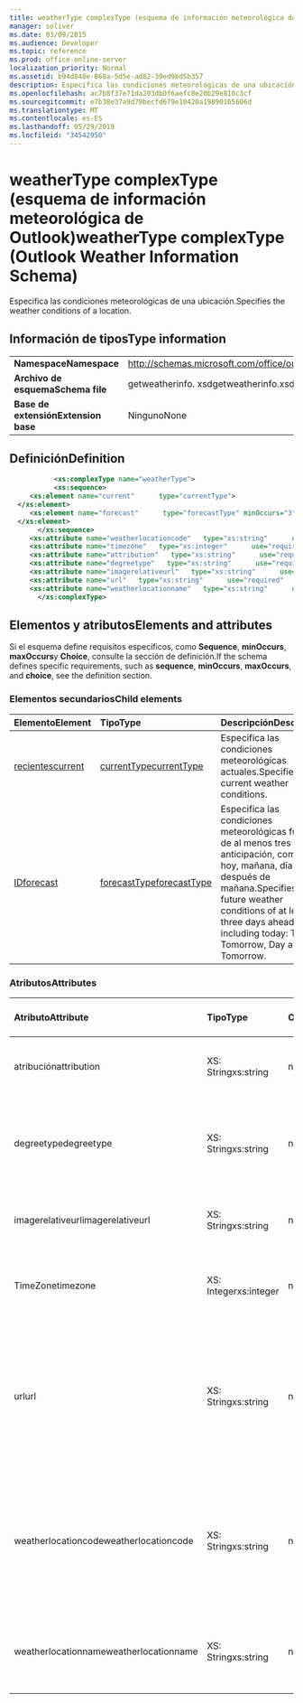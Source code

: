 ```yaml
---
title: weatherType complexType (esquema de información meteorológica de Outlook)
manager: soliver
ms.date: 03/09/2015
ms.audience: Developer
ms.topic: reference
ms.prod: office-online-server
localization_priority: Normal
ms.assetid: b94d848e-868a-5d5e-ad82-39ed9bd5b357
description: Especifica las condiciones meteorológicas de una ubicación.
ms.openlocfilehash: ac7b8f37e71da203db0f6aefc8e20b29e810c3cf
ms.sourcegitcommit: e7b38e37a9d79becfd679e10420a19890165606d
ms.translationtype: MT
ms.contentlocale: es-ES
ms.lasthandoff: 05/29/2019
ms.locfileid: "34542950"
---
```

# <a name="weathertype-complextype-outlook-weather-information-schema"></a><span data-ttu-id="7d330-103">weatherType complexType (esquema de información meteorológica de Outlook)</span><span class="sxs-lookup"><span data-stu-id="7d330-103">weatherType complexType (Outlook Weather Information Schema)</span></span>

<span data-ttu-id="7d330-104">Especifica las condiciones meteorológicas de una ubicación.</span><span class="sxs-lookup"><span data-stu-id="7d330-104">Specifies the weather conditions of a location.</span></span>
  
## <a name="type-information"></a><span data-ttu-id="7d330-105">Información de tipos</span><span class="sxs-lookup"><span data-stu-id="7d330-105">Type information</span></span>

|||
|:-----|:-----|
|<span data-ttu-id="7d330-106">**Namespace**</span><span class="sxs-lookup"><span data-stu-id="7d330-106">**Namespace**</span></span> <br/> |http://schemas.microsoft.com/office/outlook/15/getweatherinfo.xsd  <br/> |
|<span data-ttu-id="7d330-107">**Archivo de esquema**</span><span class="sxs-lookup"><span data-stu-id="7d330-107">**Schema file**</span></span> <br/> |<span data-ttu-id="7d330-108">getweatherinfo. xsd</span><span class="sxs-lookup"><span data-stu-id="7d330-108">getweatherinfo.xsd</span></span>  <br/> |
|<span data-ttu-id="7d330-109">**Base de extensión**</span><span class="sxs-lookup"><span data-stu-id="7d330-109">**Extension base**</span></span> <br/> |<span data-ttu-id="7d330-110">Ninguno</span><span class="sxs-lookup"><span data-stu-id="7d330-110">None</span></span>  <br/> |
   
## <a name="definition"></a><span data-ttu-id="7d330-111">Definición</span><span class="sxs-lookup"><span data-stu-id="7d330-111">Definition</span></span>

```XML
           <xs:complexType name="weatherType">
           <xs:sequence>
     <xs:element name="current"      type="currentType">
  </xs:element>  
     <xs:element name="forecast"      type="forecastType" minOccurs="3"     maxOccurs="unbounded"    >
  </xs:element>  
       </xs:sequence>
     <xs:attribute name="weatherlocationcode"   type="xs:string"      use="required"     />
     <xs:attribute name="timezone"   type="xs:integer"      use="required"     />
     <xs:attribute name="attribution"   type="xs:string"      use="required"     />
     <xs:attribute name="degreetype"   type="xs:string"      use="required"     />
     <xs:attribute name="imagerelativeurl"   type="xs:string"      use="required"     />
     <xs:attribute name="url"   type="xs:string"      use="required"     />
     <xs:attribute name="weatherlocationname"   type="xs:string"      use="required"     />
       </xs:complexType>

```

## <a name="elements-and-attributes"></a><span data-ttu-id="7d330-112">Elementos y atributos</span><span class="sxs-lookup"><span data-stu-id="7d330-112">Elements and attributes</span></span>

<span data-ttu-id="7d330-113">Si el esquema define requisitos específicos, como **Sequence**, **minOccurs**, **maxOccurs**y **Choice**, consulte la sección de definición.</span><span class="sxs-lookup"><span data-stu-id="7d330-113">If the schema defines specific requirements, such as **sequence**, **minOccurs**, **maxOccurs**, and **choice**, see the definition section.</span></span> 
  
### <a name="child-elements"></a><span data-ttu-id="7d330-114">Elementos secundarios</span><span class="sxs-lookup"><span data-stu-id="7d330-114">Child elements</span></span>

|<span data-ttu-id="7d330-115">**Elemento**</span><span class="sxs-lookup"><span data-stu-id="7d330-115">**Element**</span></span>|<span data-ttu-id="7d330-116">**Tipo**</span><span class="sxs-lookup"><span data-stu-id="7d330-116">**Type**</span></span>|<span data-ttu-id="7d330-117">**Descripción**</span><span class="sxs-lookup"><span data-stu-id="7d330-117">**Description**</span></span>|
|:-----|:-----|:-----|
|[<span data-ttu-id="7d330-118">recientes</span><span class="sxs-lookup"><span data-stu-id="7d330-118">current</span></span>](current-element-weathertype-complextypeoutlook-weather-information-schema.md) <br/> |[<span data-ttu-id="7d330-119">currentType</span><span class="sxs-lookup"><span data-stu-id="7d330-119">currentType</span></span>](currenttype-complextype-outlook-weather-information-schema.md) <br/> |<span data-ttu-id="7d330-120">Especifica las condiciones meteorológicas actuales.</span><span class="sxs-lookup"><span data-stu-id="7d330-120">Specifies the current weather conditions.</span></span>  <br/> |
|[<span data-ttu-id="7d330-121">ID</span><span class="sxs-lookup"><span data-stu-id="7d330-121">forecast</span></span>](forecast-element-weathertype-complextypeoutlook-weather-information-schema.md) <br/> |[<span data-ttu-id="7d330-122">forecastType</span><span class="sxs-lookup"><span data-stu-id="7d330-122">forecastType</span></span>](forecasttype-complextype-outlook-weather-information-schema.md) <br/> |<span data-ttu-id="7d330-123">Especifica las condiciones meteorológicas futuras de al menos tres días de anticipación, como hoy: hoy, mañana, día después de mañana.</span><span class="sxs-lookup"><span data-stu-id="7d330-123">Specifies the future weather conditions of at least three days ahead including today: Today, Tomorrow, Day after Tomorrow.</span></span>  <br/> |
   
### <a name="attributes"></a><span data-ttu-id="7d330-124">Atributos</span><span class="sxs-lookup"><span data-stu-id="7d330-124">Attributes</span></span>

|<span data-ttu-id="7d330-125">**Atributo**</span><span class="sxs-lookup"><span data-stu-id="7d330-125">**Attribute**</span></span>|<span data-ttu-id="7d330-126">**Tipo**</span><span class="sxs-lookup"><span data-stu-id="7d330-126">**Type**</span></span>|<span data-ttu-id="7d330-127">**Obligatorio**</span><span class="sxs-lookup"><span data-stu-id="7d330-127">**Required**</span></span>|<span data-ttu-id="7d330-128">**Descripción**</span><span class="sxs-lookup"><span data-stu-id="7d330-128">**Description**</span></span>|<span data-ttu-id="7d330-129">**Posibles valores**</span><span class="sxs-lookup"><span data-stu-id="7d330-129">**Possible values**</span></span>|
|:-----|:-----|:-----|:-----|:-----|
|<span data-ttu-id="7d330-130">atribución</span><span class="sxs-lookup"><span data-stu-id="7d330-130">attribution</span></span>  <br/> |<span data-ttu-id="7d330-131">XS: String</span><span class="sxs-lookup"><span data-stu-id="7d330-131">xs:string</span></span>  <br/> |<span data-ttu-id="7d330-132">necesario</span><span class="sxs-lookup"><span data-stu-id="7d330-132">required</span></span>  <br/> |<span data-ttu-id="7d330-133">Especifica el origen de la información meteorológica.</span><span class="sxs-lookup"><span data-stu-id="7d330-133">Specifies the source of the weather information.</span></span>  <br/> |<span data-ttu-id="7d330-134">Un valor de tipo XS: String</span><span class="sxs-lookup"><span data-stu-id="7d330-134">A value of the type xs:string</span></span>  <br/> |
|<span data-ttu-id="7d330-135">degreetype</span><span class="sxs-lookup"><span data-stu-id="7d330-135">degreetype</span></span>  <br/> |<span data-ttu-id="7d330-136">XS: String</span><span class="sxs-lookup"><span data-stu-id="7d330-136">xs:string</span></span>  <br/> |<span data-ttu-id="7d330-137">necesario</span><span class="sxs-lookup"><span data-stu-id="7d330-137">required</span></span>  <br/> |<span data-ttu-id="7d330-138">Especifica la unidad para la temperatura de la ubicación, por ejemplo, Celsius.</span><span class="sxs-lookup"><span data-stu-id="7d330-138">Specifies the unit for the temperature of the location for example, Celsius.</span></span>  <br/> |<span data-ttu-id="7d330-139">C, F</span><span class="sxs-lookup"><span data-stu-id="7d330-139">C, F</span></span>  <br/> |
|<span data-ttu-id="7d330-140">imagerelativeurl</span><span class="sxs-lookup"><span data-stu-id="7d330-140">imagerelativeurl</span></span>  <br/> |<span data-ttu-id="7d330-141">XS: String</span><span class="sxs-lookup"><span data-stu-id="7d330-141">xs:string</span></span>  <br/> |<span data-ttu-id="7d330-142">necesario</span><span class="sxs-lookup"><span data-stu-id="7d330-142">required</span></span>  <br/> |<span data-ttu-id="7d330-143">Especifica la dirección URL de la imagen para la ubicación.</span><span class="sxs-lookup"><span data-stu-id="7d330-143">Specifies the URL of the image for the location.</span></span>  <br/> |<span data-ttu-id="7d330-144">Un valor de tipo XS: String</span><span class="sxs-lookup"><span data-stu-id="7d330-144">A value of the type xs:string</span></span>  <br/> |
|<span data-ttu-id="7d330-145">TimeZone</span><span class="sxs-lookup"><span data-stu-id="7d330-145">timezone</span></span>  <br/> |<span data-ttu-id="7d330-146">XS: Integer</span><span class="sxs-lookup"><span data-stu-id="7d330-146">xs:integer</span></span>  <br/> |<span data-ttu-id="7d330-147">necesario</span><span class="sxs-lookup"><span data-stu-id="7d330-147">required</span></span>  <br/> |<span data-ttu-id="7d330-148">Especifica el desplazamiento GMT.</span><span class="sxs-lookup"><span data-stu-id="7d330-148">Specifies the GMT offset.</span></span>  <br/> |<span data-ttu-id="7d330-149">Un valor comprendido entre-11 y 12 inclusive</span><span class="sxs-lookup"><span data-stu-id="7d330-149">A value between -11 and 12 inclusive</span></span>  <br/> |
|<span data-ttu-id="7d330-150">url</span><span class="sxs-lookup"><span data-stu-id="7d330-150">url</span></span>  <br/> |<span data-ttu-id="7d330-151">XS: String</span><span class="sxs-lookup"><span data-stu-id="7d330-151">xs:string</span></span>  <br/> |<span data-ttu-id="7d330-152">necesario</span><span class="sxs-lookup"><span data-stu-id="7d330-152">required</span></span>  <br/> |<span data-ttu-id="7d330-153">Especifica la dirección URL de la página web del servicio meteorológico que contiene información meteorológica para la ubicación especificada.</span><span class="sxs-lookup"><span data-stu-id="7d330-153">Specifies the URL for the web page of the weather service that contains weather information for the specified location.</span></span>  <br/> |<span data-ttu-id="7d330-154">Un valor de tipo XS: String</span><span class="sxs-lookup"><span data-stu-id="7d330-154">A value of the type xs:string</span></span>  <br/> |
|<span data-ttu-id="7d330-155">weatherlocationcode</span><span class="sxs-lookup"><span data-stu-id="7d330-155">weatherlocationcode</span></span>  <br/> |<span data-ttu-id="7d330-156">XS: String</span><span class="sxs-lookup"><span data-stu-id="7d330-156">xs:string</span></span>  <br/> |<span data-ttu-id="7d330-157">necesario</span><span class="sxs-lookup"><span data-stu-id="7d330-157">required</span></span>  <br/> |<span data-ttu-id="7d330-158">Especifica el código que está asociado con la ubicación que se usa para distinguir varias ubicaciones que tienen el mismo nombre.</span><span class="sxs-lookup"><span data-stu-id="7d330-158">Specifies the code that is associated with the location used to distinguish multiple location that have the same name.</span></span>  <br/> |<span data-ttu-id="7d330-159">Un valor de tipo XS: String</span><span class="sxs-lookup"><span data-stu-id="7d330-159">A value of the type xs:string</span></span>  <br/> |
|<span data-ttu-id="7d330-160">weatherlocationname</span><span class="sxs-lookup"><span data-stu-id="7d330-160">weatherlocationname</span></span>  <br/> |<span data-ttu-id="7d330-161">XS: String</span><span class="sxs-lookup"><span data-stu-id="7d330-161">xs:string</span></span>  <br/> |<span data-ttu-id="7d330-162">necesario</span><span class="sxs-lookup"><span data-stu-id="7d330-162">required</span></span>  <br/> |<span data-ttu-id="7d330-163">Especifica el nombre de la ubicación que aparece en el control desplegable.</span><span class="sxs-lookup"><span data-stu-id="7d330-163">Specifies the name of the location that appears in the drop-down control.</span></span>  <br/> |<span data-ttu-id="7d330-164">Un valor de tipo XS: String</span><span class="sxs-lookup"><span data-stu-id="7d330-164">A value of the type xs:string</span></span>  <br/> |
   

